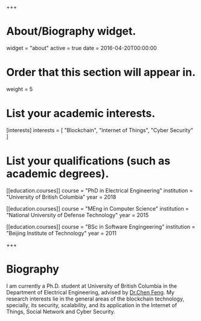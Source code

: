 +++
# About/Biography widget.
widget = "about"
active = true
date = 2016-04-20T00:00:00

# Order that this section will appear in.
weight = 5

# List your academic interests.
[interests]
  interests = [
    "Blockchain",
    "Internet of Things",
    "Cyber Security"
  ]

# List your qualifications (such as academic degrees).
[[education.courses]]
  course = "PhD in Electrical Engineering"
  institution = "University of British Columbia"
  year = 2018

[[education.courses]]
  course = "MEng in Computer Science"
  institution = "National University of Defense Technology"
  year = 2015

[[education.courses]]
  course = "BSc in Software Engingeering"
  institution = "Beijing Institute of Technology"
  year = 2011
 
+++

# Biography

I am currently a Ph.D. student at University of British Columbia in the Department of Electrical Engineering, advised by [Dr.Chen Feng](https://people.ok.ubc.ca/cfeng01/index.html).
My research interests lie in the general areas of the blockchain technology, specially, its security, scalability, and its application in the Internet of Things, Social Network and Cyber Security.
